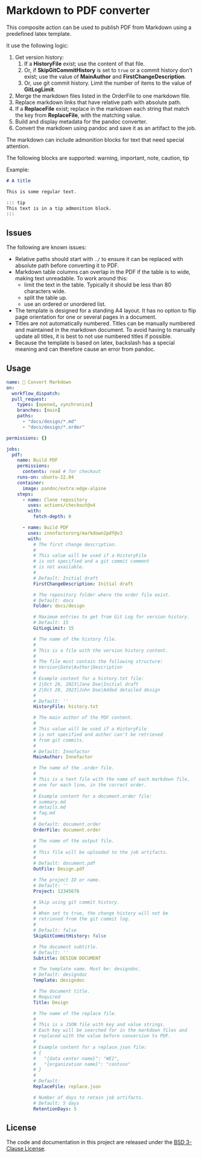 # Markdown to PDF converter

This composite action can be used to publish PDF from Markdown using a predefined latex template.

It use the following logic:

1. Get version history:
   1. If a **HistoryFile** exist; use the content of that file.
   1. Or, if **SkipGitCommitHistory** is set to `true` or a commit history don't exist; use the value of **MainAuthor** and **FirstChangeDescription**.
   1. Or, use git commit history. Limit the number of items to the value of **GitLogLimit**.
1. Merge the markdown files listed in the OrderFile to one markdown file.
1. Replace markdown links that have relative path with absolute path.
1. If a **ReplaceFile** exist; replace in the markdown each string that match the key from **ReplaceFile**, with the matching value.
1. Build and display metadata for the pandoc converter.
1. Convert the markdown using pandoc and save it as an artifact to the job.

The markdown can include admonition blocks for text that need special attention.

The following blocks are supported: warning, important, note, caution, tip

Example:

```markdown
# A title

This is some regular text.

::: tip
This text is in a tip admonition block.
:::
```

## Issues

The following are known issues:

- Relative paths should start with `./` to ensure it can be replaced with absolute path before converting it to PDF.
- Markdown table columns can overlap in the PDF if the table is to wide, making text unreadable. To work around this:
  - limit the text in the table. Typically it should be less than 80 characters wide.
  - split the table up.
  - use an ordered or unordered list.
- The template is designed for a standing A4 layout. It has no option to flip page orientation for one or several pages in a document.
- Titles are not automatically numbered. Titles can be manually numbered and maintained in the markdown document. To avoid having to manually update all titles, it is best to not use numbered titles if possible.
- Because the template is based on latex, backslash has a special meaning and can therefore cause an error from pandoc.

## Usage

```yaml
name: 🧳 Convert Markdown
on:
  workflow_dispatch:
  pull_request:
    types: [opened, synchronize]
    branches: [main]
    paths:
      - "docs/design/*.md"
      - "docs/design/*.order"

permissions: {}

jobs:
  pdf:
    name: Build PDF
    permissions:
      contents: read # for checkout
    runs-on: ubuntu-22.04
    container:
      image: pandoc/extra:edge-alpine
    steps:
      - name: Clone repository
        uses: actions/checkout@v4
        with:
          fetch-depth: 0

      - name: Build PDF
        uses: innofactororg/markdown2pdf@v3
        with:
          # The first change description.
          #
          # This value will be used if a HistoryFile
          # is not specified and a git commit comment
          # is not available.
          #
          # Default: Initial draft
          FirstChangeDescription: Initial draft

          # The repository folder where the order file exist.
          # Default: docs
          Folder: docs/design

          # Maximum entries to get from Git Log for version history.
          # Default: 15
          GitLogLimit: 15

          # The name of the history file.
          #
          # This is a file with the version history content.
          #
          # The file must contain the following structure:
          # Version|Date|Author|Description
          #
          # Example content for a history.txt file:
          # 1|Oct 26, 2023|Jane Doe|Initial draft
          # 2|Oct 28, 2023|John Doe|Added detailed design
          #
          # Default: ''
          HistoryFile: history.txt

          # The main author of the PDF content.
          #
          # This value will be used if a HistoryFile
          # is not specified and author can't be retrieved
          # from git commits.
          #
          # Default: Innofactor
          MainAuthor: Innofactor

          # The name of the .order file.
          #
          # This is a text file with the name of each markdown file,
          # one for each line, in the correct order.
          #
          # Example content for a document.order file:
          # summary.md
          # details.md
          # faq.md
          #
          # Default: document.order
          OrderFile: document.order

          # The name of the output file.
          #
          # This file will be uploaded to the job artifacts.
          #
          # Default: document.pdf
          OutFile: Design.pdf

          # The project ID or name.
          # Default: ''
          Project: 12345678

          # Skip using git commit history.
          #
          # When set to true, the change history will not be
          # retrieved from the git commit log.
          #
          # Default: false
          SkipGitCommitHistory: false

          # The document subtitle.
          # Default: ''
          Subtitle: DESIGN DOCUMENT

          # The template name. Must be: designdoc.
          # Default: designdoc
          Template: designdoc

          # The document title.
          # Required
          Title: Design

          # The name of the replace file.
          #
          # This is a JSON file with key and value strings.
          # Each key will be searched for in the markdown files and
          # replaced with the value before conversion to PDF.
          #
          # Example content for a replace.json file:
          # {
          #   "{data center name}": "WE1",
          #   "{organization name}": "contoso"
          # }
          #
          # Default:
          ReplaceFile: replace.json

          # Number of days to retain job artifacts.
          # Default: 5 days
          RetentionDays: 5
```

## License

The code and documentation in this project are released under the [BSD 3-Clause License](LICENSE).
